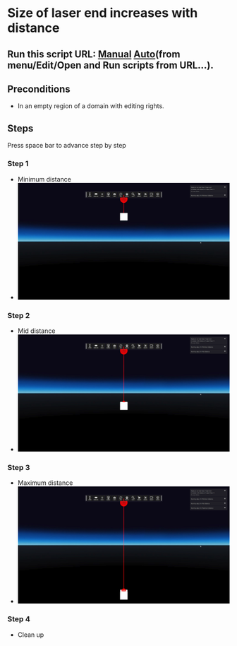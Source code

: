 # Size of laser end increases with distance
## Run this script URL: [Manual](./test.js?raw=true)   [Auto](./testAuto.js?raw=true)(from menu/Edit/Open and Run scripts from URL...).

## Preconditions
- In an empty region of a domain with editing rights.

## Steps
Press space bar to advance step by step

### Step 1
- Minimum distance
- ![](./ExpectedImage_00000.png)
### Step 2
- Mid distance
- ![](./ExpectedImage_00001.png)
### Step 3
- Maximum distance
- ![](./ExpectedImage_00002.png)
### Step 4
- Clean up
